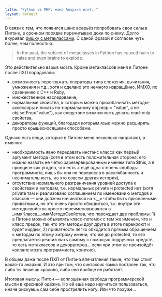 ```yaml
---
title: "Python vs PHP: мама Анархия или?.."
layout: default 
---
```

В связи с тем, что появился шанс всерьёз попробовать свои силы в Питоне, в срочном порядке перечитываю доки по оному. Долго вкуривал [фишку с метаклассами](http://www.python.org/download/releases/2.2/descrintro/#metaclasses). С одной фразой я согласен чуть более, чем полностью:

> In the past, the subject of metaclasses in Python has caused hairs to raise and even brains to explode.

Это действительно взрыв мозга. Кроме метаклассов меня в Питоне после ПХП порадовали:

  - возможность перегружать операторы типа сложения, вычитания, умножения и т.д., хотя и сделано это немного извращённо, ИМХО, по сравнению с C++ и Ruby,
  - множественное наследование,
  - нормальные свойства, к которым можно присобачивать методы-аксессоры и писать по-нормальному obj.prop = "value", а не obj.setProp("value"), как следствие возможность делать read-only свойства,
  - декораторы функций, благодаря которым язык можно расширять просто крышесносящими способами.

Однако есть вещи, которые в Питоне меня несколько напрягают, а именно:

  - необходимость явно передавать инстанс класса как первый аргумент метода (хотя в этом есть положительная сторона: его можно назвать не чётко зарезервированным именем типа $this, а в принципе как угодно, что есть + ещё одна степень свободы программиста, лишь бы она не переросла в расхлябанность и невнимательность, но это совсем другая история),
  - отсутствие нормального разграничения уровней доступа к свойствам и методам, т.е. нормальных private и protected нет (хотя private там и реализовано соглашением по именованию методов и классов — они должны начинаться на «\_\_» чтобы быть признанными приватными, но это очень просто обходиться, т.к. внутри эти методосвойства просто переименовываются в \_имяКласса\_\_имяМетодоСвойства, что порождает две проблемы: 1) в Питоне можно объявлять класс-потомок с тем же именем, что и класс предок, так что эти методы друг друга в итоге перекроют и будет кирдык, 2) приватность легко обходится прямым обращением к методам по этому хитрому имени; что же до protected, то его предлагается реализовать самому с помощью подручных средств, то есть метаклассов и декораторов... если при этом не произойдёт коллапс мозга программиста, конечно).

В общем даже после ПХП от Питона впечатления такие, что там стоит какая-то анархия. И это при том, что синтаксис языка построен так, что либо ты пишешь красиво, либо оно вообще не работает.

Итоговая мысль: Питон — воплощённая свобода программерской мысли в красивой одёжке. Но ей ещё надо научиться пользоваться, иначе рискуешь сам себе прострелить ногу. Или что похуже...
